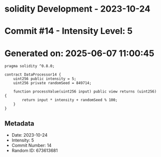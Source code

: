 ﻿# solidity Development - 2023-10-24
# Commit #14 - Intensity Level: 5
# Generated on: 2025-06-07 11:00:45
```solidity
pragma solidity ^0.8.0;

contract DataProcessor14 {
    uint256 public intensity = 5;
    uint256 private randomSeed = 849714;

    function processValue(uint256 input) public view returns (uint256) {
        return input * intensity + randomSeed % 100;
    }
}
```
## Metadata
- Date: 2023-10-24
- Intensity: 5
- Commit Number: 14
- Random ID: 673613681
